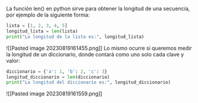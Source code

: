 La función len() en python sirve para obtener la longitud de una secuencia, por ejemplo de la siguiente forma:
```python
lista = [1, 2, 3, 4, 5]
longitud_lista = len(lista)
print("La longitud de la lista es:", longitud_lista)
```
![[Pasted image 20230819161455.png]]
Lo mismo ocurre si queremos medir la longitud de un diccionario, donde contará como uno solo cada clave y valor:
```python
diccionario = {'a': 1, 'b': 2, 'c': 3}
longitud_diccionario = len(diccionario)
print("La longitud del diccionario es:", longitud_diccionario)
```
![[Pasted image 20230819161559.png]]
